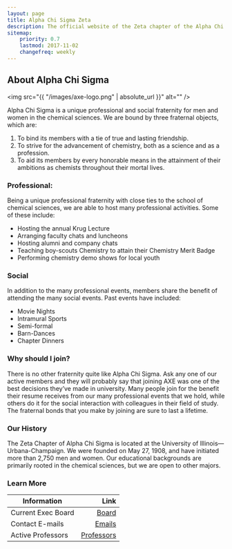 ```yaml
---
layout: page
title: Alpha Chi Sigma Zeta
description: The official website of the Zeta chapter of the Alpha Chi Sigma Fraterntiy at the University of Illinois
sitemap:
    priority: 0.7
    lastmod: 2017-11-02
    changefreq: weekly
---
```

## About Alpha Chi Sigma

<span class="image left"><img src="{{ "/images/axe-logo.png" | absolute_url }}" alt="" /></span>

Alpha Chi Sigma is a unique professional and social fraternity for men and women in the chemical sciences. We are bound by three fraternal objects, which are:
1. To bind its members with a tie of true and lasting friendship.
1. To strive for the advancement of chemistry, both as a science and as a profession.
1. To aid its members by every honorable means in the attainment of their ambitions as chemists throughout their mortal lives.

### Professional:
Being a unique professional fraternity with close ties to the school of chemical sciences, we are able to host many professional activities. Some of these include:
- Hosting the annual Krug Lecture
- Arranging faculty chats and luncheons
- Hosting alumni and company chats
- Teaching boy-scouts Chemistry to attain their Chemistry Merit Badge
- Performing chemistry demo shows for local youth

### Social
In addition to the many professional events, members share the benefit of attending the many social events. Past events have included:
- Movie Nights
- Intramural Sports
- Semi-formal
- Barn-Dances
- Chapter Dinners

### Why should I join?
<div class="box">
  <p>
There is no other fraternity quite like Alpha Chi Sigma. Ask any one of our active members and they will probably say that joining AXE was one of the best decisions they’ve made in university. Many people join for the benefit their resume receives from our many professional events that we hold, while others do it for the social interaction with colleagues in their field of study. The fraternal bonds that you make by joining are sure to last a lifetime.
  </p>
</div>

### Our History
<div class="box">
  <p>
The Zeta Chapter of Alpha Chi Sigma is located at the University of Illinois— Urbana-Champaign. We were founded on May 27, 1908, and have initiated more than 2,750 men and women. Our educational backgrounds are primarily rooted in the chemical sciences, but we are open to other majors.
  </p>
</div>

### Learn More

| Information         | Link                                    |
| -------------       | -----:                                  |
| Current Exec Board  | [Board](/blog/fa18-exec)                |
| Contact E-mails     | [Emails](/blog/axe-contact-info)        |
| Active Professors   | [Professors](/blog/axe-professor-list)  |
